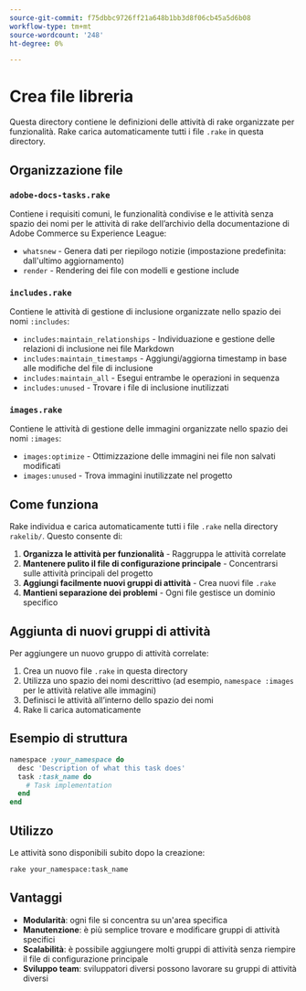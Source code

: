 ```yaml
---
source-git-commit: f75dbbc9726ff21a648b1bb3d8f06cb45a5d6b08
workflow-type: tm+mt
source-wordcount: '248'
ht-degree: 0%

---
```

# Crea file libreria

Questa directory contiene le definizioni delle attività di rake organizzate per funzionalità. Rake carica automaticamente tutti i file `.rake` in questa directory.

## Organizzazione file

### `adobe-docs-tasks.rake`

Contiene i requisiti comuni, le funzionalità condivise e le attività senza spazio dei nomi per le attività di rake dell’archivio della documentazione di Adobe Commerce su Experience League:

- `whatsnew` - Genera dati per riepilogo notizie (impostazione predefinita: dall&#39;ultimo aggiornamento)
- `render` - Rendering dei file con modelli e gestione include

### `includes.rake`

Contiene le attività di gestione di inclusione organizzate nello spazio dei nomi `:includes`:

- `includes:maintain_relationships` - Individuazione e gestione delle relazioni di inclusione nei file Markdown
- `includes:maintain_timestamps` - Aggiungi/aggiorna timestamp in base alle modifiche del file di inclusione
- `includes:maintain_all` - Esegui entrambe le operazioni in sequenza
- `includes:unused` - Trovare i file di inclusione inutilizzati

### `images.rake`

Contiene le attività di gestione delle immagini organizzate nello spazio dei nomi `:images`:

- `images:optimize` - Ottimizzazione delle immagini nei file non salvati modificati
- `images:unused` - Trova immagini inutilizzate nel progetto

## Come funziona

Rake individua e carica automaticamente tutti i file `.rake` nella directory `rakelib/`. Questo consente di:

1. **Organizza le attività per funzionalità** - Raggruppa le attività correlate
2. **Mantenere pulito il file di configurazione principale** - Concentrarsi sulle attività principali del progetto
3. **Aggiungi facilmente nuovi gruppi di attività** - Crea nuovi file `.rake`
4. **Mantieni separazione dei problemi** - Ogni file gestisce un dominio specifico

## Aggiunta di nuovi gruppi di attività

Per aggiungere un nuovo gruppo di attività correlate:

1. Crea un nuovo file `.rake` in questa directory
2. Utilizza uno spazio dei nomi descrittivo (ad esempio, `namespace :images` per le attività relative alle immagini)
3. Definisci le attività all’interno dello spazio dei nomi
4. Rake li carica automaticamente

## Esempio di struttura

```ruby
namespace :your_namespace do
  desc 'Description of what this task does'
  task :task_name do
    # Task implementation
  end
end
```

## Utilizzo

Le attività sono disponibili subito dopo la creazione:

```bash
rake your_namespace:task_name
```

## Vantaggi

- **Modularità**: ogni file si concentra su un&#39;area specifica
- **Manutenzione**: è più semplice trovare e modificare gruppi di attività specifici
- **Scalabilità**: è possibile aggiungere molti gruppi di attività senza riempire il file di configurazione principale
- **Sviluppo team**: sviluppatori diversi possono lavorare su gruppi di attività diversi
